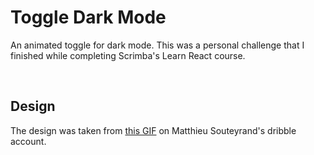 # Toggle Dark Mode

An animated toggle for dark mode.  This was a personal challenge that I finished while completing Scrimba's Learn React course.  

<br>

## Design

The design was taken from [this GIF](https://dribbble.com/shots/5846239-Light-dark-toggle-switch-InVision-Studio) on Matthieu Souteyrand's dribble account.
